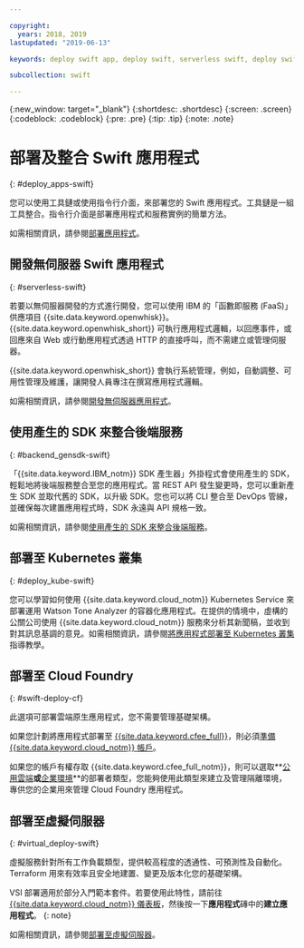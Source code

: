 ```yaml
---

copyright:
  years: 2018, 2019
lastupdated: "2019-06-13"

keywords: deploy swift app, deploy swift, serverless swift, deploy swift cloud foundry, swift kubernetes, swift virtual server

subcollection: swift

---
```


{:new_window: target="_blank"}
{:shortdesc: .shortdesc}
{:screen: .screen}
{:codeblock: .codeblock}
{:pre: .pre}
{:tip: .tip}
{:note: .note}

# 部署及整合 Swift 應用程式
{: #deploy_apps-swift}

您可以使用工具鏈或使用指令行介面，來部署您的 Swift 應用程式。工具鏈是一組工具整合。指令行介面是部署應用程式和服務實例的簡單方法。


如需相關資訊，請參閱[部署應用程式](/docs/apps?topic=creating-apps-create-deploy-app-cli#create-deploy-app-cli)。

## 開發無伺服器 Swift 應用程式
{: #serverless-swift}

若要以無伺服器開發的方式進行開發，您可以使用 IBM 的「函數即服務 (FaaS)」供應項目 {{site.data.keyword.openwhisk}}。{{site.data.keyword.openwhisk_short}} 可執行應用程式邏輯，以回應事件，或回應來自 Web 或行動應用程式透過 HTTP 的直接呼叫，而不需建立或管理伺服器。

{{site.data.keyword.openwhisk_short}} 會執行系統管理，例如，自動調整、可用性管理及維護，讓開發人員專注在撰寫應用程式邏輯。

如需相關資訊，請參閱[開發無伺服器應用程式](/docs/apps/deploying?topic=creating-apps-serverless#serverless)。

## 使用產生的 SDK 來整合後端服務
{: #backend_gensdk-swift}

「{{site.data.keyword.IBM_notm}} SDK 產生器」外掛程式會使用產生的 SDK，輕鬆地將後端服務整合至您的應用程式。當 REST API 發生變更時，您可以重新產生 SDK 並取代舊的 SDK，以升級 SDK。您也可以將 CLI 整合至 DevOps 管線，並確保每次建置應用程式時，SDK 永遠與 API 規格一致。

如需相關資訊，請參閱[使用產生的 SDK 來整合後端服務](/docs/swift/backend?topic=swift-sdkgen-cli#sdkgen-cli)。

## 部署至 Kubernetes 叢集
{: #deploy_kube-swift}

您可以學習如何使用 {{site.data.keyword.cloud_notm}} Kubernetes Service 來部署運用 Watson Tone Analyzer 的容器化應用程式。在提供的情境中，虛構的公關公司使用 {{site.data.keyword.cloud_notm}} 服務來分析其新聞稿，並收到對其訊息基調的意見。如需相關資訊，請參閱[將應用程式部署至 Kubernetes 叢集](/docs/containers?topic=containers-cs_apps_tutorial)指導教學。

## 部署至 Cloud Foundry
{: #swift-deploy-cf}

此選項可部署雲端原生應用程式，您不需要管理基礎架構。

如果您計劃將應用程式部署至 [{{site.data.keyword.cfee_full}}](/docs/cloud-foundry?topic=cloud-foundry-about)，則必須[準備 {{site.data.keyword.cloud_notm}} 帳戶](/docs/cloud-foundry?topic=cloud-foundry-prepare)。

如果您的帳戶有權存取 {{site.data.keyword.cfee_full_notm}}，則可以選取**[公用雲端](/docs/cloud-foundry-public?topic=cloud-foundry-public-about-cf)**或**[企業環境](/docs/cloud-foundry-public?topic=cloud-foundry-public-cfee)**的部署者類型，您能夠使用此類型來建立及管理隔離環境，專供您的企業用來管理 Cloud Foundry 應用程式。

## 部署至虛擬伺服器
{: #virtual_deploy-swift}

虛擬服務針對所有工作負載類型，提供較高程度的透通性、可預測性及自動化。Terraform 用來有效率且安全地建置、變更及版本化您的基礎架構。

  VSI 部署適用於部分入門範本套件。若要使用此特性，請前往 [{{site.data.keyword.cloud_notm}} 儀表板](https://{DomainName})，然後按一下**應用程式**磚中的**建立應用程式**。
  {: note}

如需相關資訊，請參閱[部署至虛擬伺服器](/docs/vsi?topic=virtual-servers-deploying-to-a-virtual-server)。
